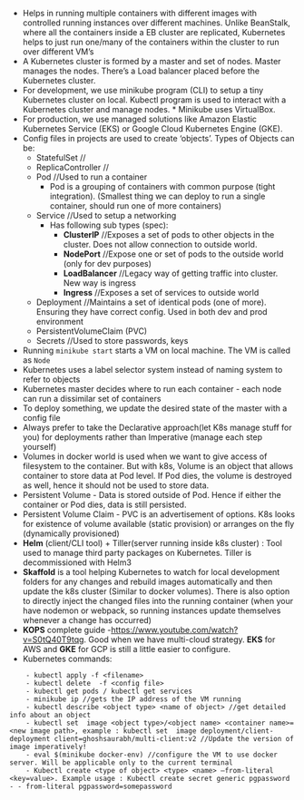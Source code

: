 - Helps in running multiple containers with different images with controlled running instances over different machines. Unlike BeanStalk, where all the containers inside a EB cluster are replicated, Kubernetes helps to just run one/many of the containers within the cluster to run over different VM’s
- A Kubernetes cluster is formed by a master and set of nodes. Master manages the nodes. There’s a Load balancer placed before the Kubernetes cluster.
- For development, we use minikube program (CLI) to setup a tiny Kubernetes cluster on local. Kubectl program is used to interact with a Kubernetes cluster and manage nodes. * Minikube uses VirtualBox.
- For production, we use managed solutions like Amazon Elastic Kubernetes Service (EKS) or Google Cloud Kubernetes Engine (GKE).
- Config files in projects are used to create ‘objects’. Types of Objects can be:
    - StatefulSet //
    - ReplicaController //
    - Pod //Used to run a container
        - Pod is a grouping of containers with common purpose (tight integration). (Smallest thing we can deploy to run a single container, should run one of more containers)
    - Service //Used to setup a networking
        - Has following sub types (spec):
            - **ClusterIP** //Exposes a set of pods to other objects in the cluster. Does not allow connection to outside world. 
            - **NodePort** //Expose one or set of pods to the outside world (only for dev purposes)
            - **LoadBalancer** //Legacy way of getting traffic into cluster. New way is ingress
            - **Ingress** //Exposes a set of services to outside world
    - Deployment //Maintains a set of identical pods (one of more). Ensuring they have correct config. Used in both dev and prod environment
    - PersistentVolumeClaim (PVC)
    - Secrets //Used to store passwords, keys
- Running `minikube start` starts a VM on local machine. The VM is called as `Node`
- Kubernetes uses a label selector system instead of naming system to refer to objects
- Kubernetes master decides where to run each container - each node can run a dissimilar set of containers
- To deploy something, we update the desired state of the master with a config file
- Always prefer to take the Declarative approach(let K8s manage stuff for you) for deployments rather than Imperative (manage each step yourself)
- Volumes in docker world is used when we want to give access of filesystem to the container. But with k8s, Volume is an object that allows container to store data at Pod level. If Pod dies, the volume is destroyed as well, hence it should not be used to store data.
- Persistent Volume -  Data is stored outside of Pod. Hence if either the container or Pod dies, data is still persisted.
- Persistent Volume Claim - PVC is an advertisement of options. K8s looks for existence of volume available (static provision) or arranges on the fly (dynamically provisioned)
- **Helm** (client/CLI tool) + Tiller(server running inside k8s cluster) : Tool used to manage third party packages on Kubernetes. Tiller is decommissioned with Helm3
- **Skaffold** is a tool helping Kubernetes to watch for local development folders for any changes and rebuild images automatically and then update the k8s cluster (Similar to docker volumes). There is also option to directly inject the changed files into the running container (when your have nodemon or webpack, so running instances update themselves whenever a change has occurred)
- **KOPS** complete guide -https://www.youtube.com/watch?v=S0tQ40T9tqg. Good when we have multi-cloud strategy. **EKS** for AWS and **GKE** for GCP is still a little easier to configure.
- Kubernetes commands:
```
    - kubectl apply -f <filename>
    - kubectl delete  -f <config file>
    - kubectl get pods / kubectl get services
    - minikube ip //gets the IP address of the VM running
    - kubectl describe <object type> <name of object> //get detailed info about an object
    - kubectl set  image <object type>/<object name> <container name>=<new image path>, example : kubectl set  image deployment/client-deployment client=ghoshsaurabh/multi-client:v2 //Update the version of image imperatively! 
    - eval $(minikube docker-env) //configure the VM to use docker server. Will be applicable only to the current terminal
    - Kubectl create <type of object> <type> <name> —from-literal <key=value>. Example usage : Kubectl create secret generic pgpassword - - from-literal pgpassword=somepassword
